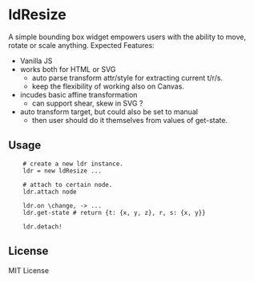 # ldResize

A simple bounding box widget empowers users with the ability to move, rotate or scale anything. Expected Features:

 * Vanilla JS
 * works both for HTML or SVG
   - auto parse transform attr/style for extracting current t/r/s.
   - keep the flexibility of working also on Canvas.
 * incudes basic affine transformation
   - can support shear, skew in SVG ?
 * auto transform target, but could also be set to manual
   - then user should do it themselves from values of get-state.


## Usage

```
    # create a new ldr instance.
    ldr = new ldResize ...

    # attach to certain node.
    ldr.attach node

    ldr.on \change, -> ...
    ldr.get-state # return {t: {x, y, z}, r, s: {x, y}}

    ldr.detach!
```


## License

MIT License
